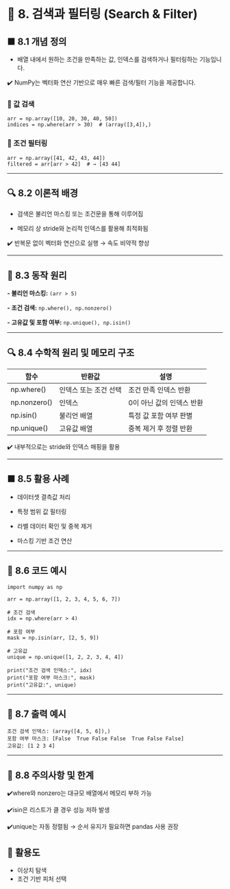 # 🔸 8. 검색과 필터링 (Search & Filter)

## ■ 8.1 개념 정의

-  배열 내에서 원하는 조건을 만족하는 값, 인덱스를 검색하거나 필터링하는 기능입니다.

✔️ NumPy는 벡터화 연산 기반으로 매우 빠른 검색/필터 기능을 제공합니다.

### 📌 값 검색

```
arr = np.array([10, 20, 30, 40, 50])
indices = np.where(arr > 30)  # (array([3,4]),)
```

### 📌 조건 필터링

```
arr = np.array([41, 42, 43, 44])
filtered = arr[arr > 42]  # → [43 44]
```

---

## 🔍 8.2 이론적 배경

-  검색은 불리언 마스킹 또는 조건문을 통해 이루어짐

-  메모리 상 stride와 논리적 인덱스를 활용해 최적화됨

✔️ 반복문 없이 벡터화 연산으로 실행 → 속도 비약적 향상

---

## 🔁 8.3 동작 원리

**-  불리언 마스킹:** ```(arr > 5)```

**-  조건 검색:** ```np.where(), np.nonzero()```

**-  고유값 및 포함 여부:** ```np.unique(), np.isin()```

---

## 🔍 8.4 수학적 원리 및 메모리 구조

| 함수           | 반환값          | 설명              |
| ------------ | ------------ | --------------- |
| np.where()   | 인덱스 또는 조건 선택 | 조건 만족 인덱스 반환    |
| np.nonzero() | 인덱스          | 0이 아닌 값의 인덱스 반환 |
| np.isin()    | 불리언 배열       | 특정 값 포함 여부 판별   |
| np.unique()  | 고유값 배열       | 중복 제거 후 정렬 반환   |

✔️ 내부적으로는 stride와 인덱스 매핑을 활용

---

## ■ 8.5 활용 사례

-  데이터셋 결측값 처리

-  특정 범위 값 필터링

-  라벨 데이터 확인 및 중복 제거

-  마스킹 기반 조건 연산

---
## 🚀 8.6 코드 예시

```
import numpy as np

arr = np.array([1, 2, 3, 4, 5, 6, 7])

# 조건 검색
idx = np.where(arr > 4)

# 포함 여부
mask = np.isin(arr, [2, 5, 9])

# 고유값
unique = np.unique([1, 2, 2, 3, 4, 4])

print("조건 검색 인덱스:", idx)
print("포함 여부 마스크:", mask)
print("고유값:", unique)
```

---

## 🚀 8.7 출력 예시

```
조건 검색 인덱스: (array([4, 5, 6]),)
포함 여부 마스크: [False  True False False  True False False]
고유값: [1 2 3 4]
```

---

## 🚩 8.8 주의사항 및 한계

✔️where와 nonzero는 대규모 배열에서 메모리 부하 가능

✔️isin은 리스트가 클 경우 성능 저하 발생

✔️unique는 자동 정렬됨 → 순서 유지가 필요하면 pandas 사용 권장


## 🚀 활용도
- 이상치 탐색
- 조건 기반 피처 선택
